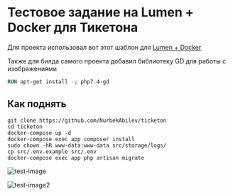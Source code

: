 # Тестовое задание на Lumen + Docker для Тикетона

Для проекта использовал вот этот шаблон для [Lumen + Docker](https://github.com/lephleg/laravel-lumen-docker)

Также для билда самого проекта добавил библиотеку GD для работы с
изображениями
```dockerfile
RUN apt-get install -y php7.4-gd
```

## Как поднять

```shell
git clone https://github.com/NurbekAbilev/ticketon
cd ticketon
docker-compose up -d
docker-compose exec app composer install
sudo chown -hR www-data:www-data src/storage/logs/
cp src/.env.example src/.env
docker-compose exec app php artisan migrate
```

![test-image](https://user-images.githubusercontent.com/38177308/120010836-6eb73c00-bfff-11eb-95d6-b502ad0c62a5.jpg)

![test-image2](https://user-images.githubusercontent.com/38177308/120011054-b1791400-bfff-11eb-8199-e34a4f8210e4.jpg)
